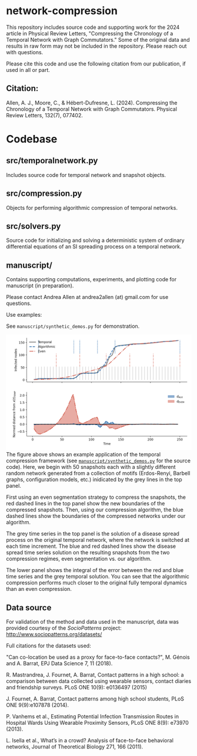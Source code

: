 # network-compression

This repository includes source code and supporting work for the 2024 article in Physical Review Letters, "Compressing the Chronology of a Temporal Network with Graph Commutators."
Some of the original data and results in raw form may not be included in the repository. Please reach out with questions.

Please cite this code and use the following citation from our publication, if used in all or part.

## Citation:

Allen, A. J., Moore, C., & Hébert-Dufresne, L. (2024). Compressing the Chronology of a Temporal Network with Graph Commutators. Physical Review Letters, 132(7), 077402.

# Codebase

## src/temporalnetwork.py
Includes source code for temporal network and snapshot objects.

## src/compression.py
Objects for performing algorithmic compression of temporal networks.

## src/solvers.py
Source code for initializing and solving a deterministic system
of ordinary differential equations of an SI spreading process on
a temporal network.

## manuscript/
Contains supporting computations, experiments, and plotting code
for manuscript (in preparation).

Please contact Andrea Allen at andrea2allen (at) gmail.com for use questions.

Use examples: 

See `manuscript/synthetic_demos.py` for demonstration.

![Figure 1](./manuscript/readme_fig1.png)
The figure above shows an example application of the temporal compression framework
(see [`manuscript/synthetic_demos.py`](./manuscript/synthetic_demos.py) for the source code).
Here, we begin with 50 snapshots each with a slightly different random network
generated from a collection of motifs (Erdos-Renyi, Barbell graphs, configuration models, etc.)
inidicated by the grey lines in the top panel.

First using an even segmentation strategy to compress the snapshots, the red dashed lines
in the top panel show the new boundaries of the compressed snapshots. Then, using
our compression algorithm, the blue dashed lines show the boundaries of the compressed
networks under our algorithm.

The grey time series in the top panel is the solution of a disease spread process
on the original temporal network, where the network is switched at each time increment.
The blue and red dashed lines show the disease spread time series solution on the resulting
snapshots from the two compression regimes, even segmentation vs. our algorithm.

The lower panel shows the integral of the error between the red and blue time series and the
grey temporal solution. You can see that the algorithmic compression performs
much closer to the original fully temporal dynamics than an even compression.

## Data source

For validation of the method and data used in the manuscript, data was provided courtesy of the *SocioPatterns* project:
http://www.sociopatterns.org/datasets/

Full citations for the datasets used:

"Can co-location be used as a proxy for face-to-face contacts?", M. Génois and A. Barrat, EPJ Data Science 7, 11 (2018).

R. Mastrandrea, J. Fournet, A. Barrat,
Contact patterns in a high school: a comparison between data collected using wearable sensors, contact diaries and friendship surveys.
PLoS ONE 10(9): e0136497 (2015)

J. Fournet, A. Barrat, Contact patterns among high school students,
PLoS ONE 9(9):e107878 (2014). 

P. Vanhems et al., Estimating Potential Infection Transmission Routes in Hospital Wards Using Wearable Proximity Sensors, PLoS ONE 8(9): e73970 (2013). 

L. Isella et al.,  What’s in a crowd? Analysis of face-to-face behavioral networks, Journal of Theoretical Biology 271, 166 (2011).
